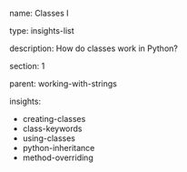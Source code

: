 name: Classes I

type: insights-list

description: How do classes work in Python?

section: 1

parent: working-with-strings

insights:
  - creating-classes
  - class-keywords
  - using-classes
  - python-inheritance
  - method-overriding
